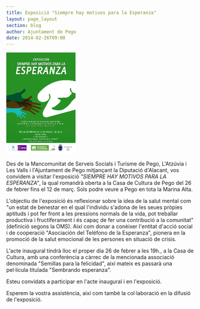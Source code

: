 ```yaml
---
title: Exposició "Siempre hay motivos para la Esperanza"
layout: page_layout
section: blog
author: Ajuntament de Pego
date: 2014-02-26T09:00
---
```

<a class="salone-image center" href="/images/news/20140226-exposicio-esperanza-big.jpg" title="Esposició 'Siempre hay motivos para la esperanza'">
    <img src="/images/news/20140226-exposicio-esperanza-small.jpg" alt="Esposició 'Siempre hay motivos para la esperanza'" />
</a>

Des de la Mancomunitat de Serveis Socials i Turisme de Pego, L'Atzúvia i Les Valls i l'Ajuntament de Pego mitjançant la Diputació d'Alacant, vos convidem a visitar l'exposició *"SIEMPRE HAY MOTIVOS PARA LA ESPERANZA"*, la qual romandrà oberta a la Casa de Cultura de Pego del 26 de febrer fins el 12 de març. Sols podre veure a Pego en tota la Marina Alta.

L'objectiu de l'exposició és reflexionar sobre la idea de la salut mental com "un estat de benestar en el qual l'individu s'adona de les seues pròpies aptituds i pot fer front a les pressions normals de la vida, pot treballar productiva i fructíferament i és capaç de fer una contribució a la comunitat" (definició segons la OMS). Així com donar a conèixer l'entitat d'acció social i de cooperació "Asociación del Teléfono de la Esperanza", pionera en la promoció de la salut emocional de les persones en situació de crisis.

L'acte inaugural tindrà lloc el proper dia 26 de febrer a les 19h., a la Casa de Cultura, amb una conferència a càrrec de la mencionada associació denominada "Semillas para la felicidad", així mateix es passarà una pel·lícula titulada "Sembrando esperanza".

Esteu convidats a participar en l'acte inaugural i en l'exposició.

Esperem la vostra assistència, així com també la col·laboració en la difusió de l'exposició.